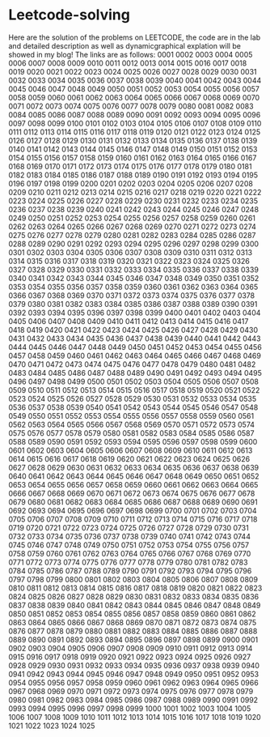 # Leetcode-solving
Here are the solution of the problems on LEETCODE, the code are in the lab and detailed description as well as dynamicgraphical explation will be showed in my blog!
The links are as follows:
0001	0002	0003	0004	0005	0006	0007	0008	0009	0010	0011	0012	0013	0014	0015	0016	0017	0018	0019	0020	0021	0022	0023	0024	0025
0026	0027	0028	0029	0030	0031	0032	0033	0034	0035	0036	0037	0038	0039	0040	0041	0042	0043	0044	0045	0046	0047	0048	0049	0050
0051	0052	0053	0054	0055	0056	0057	0058	0059	0060	0061	0062	0063	0064	0065	0066	0067	0068	0069	0070	0071	0072	0073	0074	0075
0076	0077	0078	0079	0080	0081	0082	0083	0084	0085	0086	0087	0088	0089	0090	0091	0092	0093	0094	0095	0096	0097	0098	0099	0100
0101	0102	0103	0104	0105	0106	0107	0108	0109	0110	0111	0112	0113	0114	0115	0116	0117	0118	0119	0120	0121	0122	0123	0124	0125
0126	0127	0128	0129	0130	0131	0132	0133	0134	0135	0136	0137	0138	0139	0140	0141	0142	0143	0144	0145	0146	0147	0148	0149	0150
0151	0152	0153	0154	0155	0156	0157	0158	0159	0160	0161	0162	0163	0164	0165	0166	0167	0168	0169	0170	0171	0172	0173	0174	0175
0176	0177	0178	0179	0180	0181	0182	0183	0184	0185	0186	0187	0188	0189	0190	0191	0192	0193	0194	0195	0196	0197	0198	0199	0200
0201	0202	0203	0204	0205	0206	0207	0208	0209	0210	0211	0212	0213	0214	0215	0216	0217	0218	0219	0220	0221	0222	0223	0224	0225
0226	0227	0228	0229	0230	0231	0232	0233	0234	0235	0236	0237	0238	0239	0240	0241	0242	0243	0244	0245	0246	0247	0248	0249	0250
0251	0252	0253	0254	0255	0256	0257	0258	0259	0260	0261	0262	0263	0264	0265	0266	0267	0268	0269	0270	0271	0272	0273	0274	0275
0276	0277	0278	0279	0280	0281	0282	0283	0284	0285	0286	0287	0288	0289	0290	0291	0292	0293	0294	0295	0296	0297	0298	0299	0300
0301	0302	0303	0304	0305	0306	0307	0308	0309	0310	0311	0312	0313	0314	0315	0316	0317	0318	0319	0320	0321	0322	0323	0324	0325
0326	0327	0328	0329	0330	0331	0332	0333	0334	0335	0336	0337	0338	0339	0340	0341	0342	0343	0344	0345	0346	0347	0348	0349	0350
0351	0352	0353	0354	0355	0356	0357	0358	0359	0360	0361	0362	0363	0364	0365	0366	0367	0368	0369	0370	0371	0372	0373	0374	0375
0376	0377	0378	0379	0380	0381	0382	0383	0384	0385	0386	0387	0388	0389	0390	0391	0392	0393	0394	0395	0396	0397	0398	0399	0400
0401	0402	0403	0404	0405	0406	0407	0408	0409	0410	0411	0412	0413	0414	0415	0416	0417	0418	0419	0420	0421	0422	0423	0424	0425
0426	0427	0428	0429	0430	0431	0432	0433	0434	0435	0436	0437	0438	0439	0440	0441	0442	0443	0444	0445	0446	0447	0448	0449	0450
0451	0452	0453	0454	0455	0456	0457	0458	0459	0460	0461	0462	0463	0464	0465	0466	0467	0468	0469	0470	0471	0472	0473	0474	0475
0476	0477	0478	0479	0480	0481	0482	0483	0484	0485	0486	0487	0488	0489	0490	0491	0492	0493	0494	0495	0496	0497	0498	0499	0500
0501	0502	0503	0504	0505	0506	0507	0508	0509	0510	0511	0512	0513	0514	0515	0516	0517	0518	0519	0520	0521	0522	0523	0524	0525
0526	0527	0528	0529	0530	0531	0532	0533	0534	0535	0536	0537	0538	0539	0540	0541	0542	0543	0544	0545	0546	0547	0548	0549	0550
0551	0552	0553	0554	0555	0556	0557	0558	0559	0560	0561	0562	0563	0564	0565	0566	0567	0568	0569	0570	0571	0572	0573	0574	0575
0576	0577	0578	0579	0580	0581	0582	0583	0584	0585	0586	0587	0588	0589	0590	0591	0592	0593	0594	0595	0596	0597	0598	0599	0600
0601	0602	0603	0604	0605	0606	0607	0608	0609	0610	0611	0612	0613	0614	0615	0616	0617	0618	0619	0620	0621	0622	0623	0624	0625
0626	0627	0628	0629	0630	0631	0632	0633	0634	0635	0636	0637	0638	0639	0640	0641	0642	0643	0644	0645	0646	0647	0648	0649	0650
0651	0652	0653	0654	0655	0656	0657	0658	0659	0660	0661	0662	0663	0664	0665	0666	0667	0668	0669	0670	0671	0672	0673	0674	0675
0676	0677	0678	0679	0680	0681	0682	0683	0684	0685	0686	0687	0688	0689	0690	0691	0692	0693	0694	0695	0696	0697	0698	0699	0700
0701	0702	0703	0704	0705	0706	0707	0708	0709	0710	0711	0712	0713	0714	0715	0716	0717	0718	0719	0720	0721	0722	0723	0724	0725
0726	0727	0728	0729	0730	0731	0732	0733	0734	0735	0736	0737	0738	0739	0740	0741	0742	0743	0744	0745	0746	0747	0748	0749	0750
0751	0752	0753	0754	0755	0756	0757	0758	0759	0760	0761	0762	0763	0764	0765	0766	0767	0768	0769	0770	0771	0772	0773	0774	0775
0776	0777	0778	0779	0780	0781	0782	0783	0784	0785	0786	0787	0788	0789	0790	0791	0792	0793	0794	0795	0796	0797	0798	0799	0800
0801	0802	0803	0804	0805	0806	0807	0808	0809	0810	0811	0812	0813	0814	0815	0816	0817	0818	0819	0820	0821	0822	0823	0824	0825
0826	0827	0828	0829	0830	0831	0832	0833	0834	0835	0836	0837	0838	0839	0840	0841	0842	0843	0844	0845	0846	0847	0848	0849	0850
0851	0852	0853	0854	0855	0856	0857	0858	0859	0860	0861	0862	0863	0864	0865	0866	0867	0868	0869	0870	0871	0872	0873	0874	0875
0876	0877	0878	0879	0880	0881	0882	0883	0884	0885	0886	0887	0888	0889	0890	0891	0892	0893	0894	0895	0896	0897	0898	0899	0900
0901	0902	0903	0904	0905	0906	0907	0908	0909	0910	0911	0912	0913	0914	0915	0916	0917	0918	0919	0920	0921	0922	0923	0924	0925
0926	0927	0928	0929	0930	0931	0932	0933	0934	0935	0936	0937	0938	0939	0940	0941	0942	0943	0944	0945	0946	0947	0948	0949	0950
0951	0952	0953	0954	0955	0956	0957	0958	0959	0960	0961	0962	0963	0964	0965	0966	0967	0968	0969	0970	0971	0972	0973	0974	0975
0976	0977	0978	0979	0980	0981	0982	0983	0984	0985	0986	0987	0988	0989	0990	0991	0992	0993	0994	0995	0996	0997	0998	0999	1000
1001	1002	1003	1004	1005	1006	1007	1008	1009	1010	1011	1012	1013	1014	1015	1016	1017	1018	1019	1020	1021	1022	1023	1024	1025
